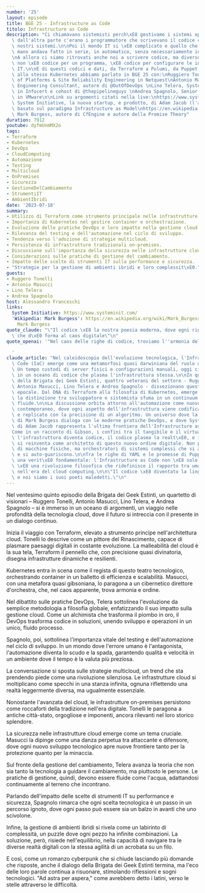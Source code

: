 ```yaml
---
number: '25'
layout: episode
title: BGE 25 - Infrastructure as Code
titolo: Infrastructure as Code
description: "Ci chiamavano sistemisti perch\xE8 gestivamo i sistemi operativi, e\
  \ dall'altra parte c'erano i programmatore che scrivevano il codice che andava sui\
  \ nostri sistemi.\n\nPoi il mondo IT si \xE8 complicato e quello che si faceva a\
  \ mano andava fatto in serie, in automatico, senza necessariamente intervento umano.\n\
  \nA allora ci siamo ritrovati anche noi a scrivere codice, ma diverso dal solito:\
  \ non \xE8 codice per un programma, \xE8 codice per configurare le infrastrutture\
  \ IT.\n\nE di questi codici e dati, da Terraform a Pulumi, da Puppet ad Ansible,\
  \ allo stesso Kubernetes abbiamo parlato in BGE 25 con:\nRuggiero Tonelli, Head\
  \ of Platforms & Site Reliability Engineering in Netquest\nAntonio Masucci, Software\
  \ Engineering Consultant, autore di @OutOfDevOps \nLino Telera, System Architect\
  \ in Infocert e cohost di @thepipelineguys \nAndrea Spagnolo, Senior Field Engineer\
  \ in VMware\n\nLink su argomenti citati nella live:\nhttps://www.systeminit.com/\
  \ System Initiative, la nuova startup, e prodotto, di Adam Jacob (l'autore di Chef),\
  \ basato sul paradigma Infrastructure as Model\nhttps://en.wikipedia.org/wiki/Mark_Burgess_(computer_scientist)\
  \ Mark Burgess, autore di CfEngine e autore della Promise Theory"
duration: 7912
youtube: dyfmUnmMX2o
tags:
- Terraform
- Kubernetes
- DevOps
- CloudComputing
- Automazione
- Testing
- Multicloud
- OnPremises
- Sicurezza
- GestioneDelCambiamento
- StrumentiIT
- AmbientIbridi
date: '2023-07-18'
summary:
- Utilizzo di Terraform come strumento principale nelle infrastrutture cloud.
- Importanza di Kubernetes nel gestire container e orchestrazione.
- Evoluzione delle pratiche DevOps e loro impatto nella gestione cloud.
- Rilevanza del testing e dell'automazione nel ciclo di sviluppo.
- Tendenza verso l'adozione di strategie multicloud.
- Persistenza di infrastrutture tradizionali on-premises.
- Discussione sull'importanza della sicurezza nelle infrastrutture cloud.
- Considerazioni sulle pratiche di gestione del cambiamento.
- Impatto delle scelte di strumenti IT sulla performance e sicurezza.
- "Strategie per la gestione di ambienti ibridi e loro complessit\xE0."
guests:
- Ruggero Tonelli
- Antonio Masucci
- Lino Telera
- Andrea Spagnolo
host: Alessandro Franceschi
links:
  System Initiative: https://www.systeminit.com/
  'Wikipedia: Mark Burgess': https://en.wikipedia.org/wiki/Mark_Burgess_(computer_scientist)
    Mark Burgess
quote_claude: "\"Il codice \xE8 la nostra poesia moderna, dove ogni riga \xE8 un verso\
  \ che d\xE0 forma al caos digitale\"\n"
quote_openai: '"Nel caos delle righe di codice, troviamo l''armonia dell''automazione."

  '
claude_article: "Nel caleidoscopio dell'evoluzione tecnologica, l'Infrastructure as\
  \ Code (IaC) emerge come una metamorfosi quasi darwiniana del ruolo del sistemista.\
  \ Un tempo custodi di server fisici e configurazioni manuali, oggi ci troviamo immersi\
  \ in un oceano di codice che plasma l'infrastruttura stessa.\n\nIn questo episodio\
  \ della Brigata dei Geek Estinti, quattro veterani del settore - Ruggiero Tonelli,\
  \ Antonio Masucci, Lino Telera e Andrea Spagnolo - dissezionano questa trasformazione\
  \ epocale. Dal DNA di Terraform alla filosofia di Kubernetes, emerge un quadro dove\
  \ la distinzione tra sviluppatore e sistemista sfuma in un continuum di competenze\
  \ fluide.\n\nLa discussione orbita attorno all'automazione come nuovo mantra dell'IT\
  \ contemporaneo, dove ogni aspetto dell'infrastruttura viene codificato, versionato\
  \ e replicato con la precisione di un algoritmo. Un universo dove la Promise Theory\
  \ di Mark Burgess dialoga con le moderne pratiche DevOps, e dove System Initiative\
  \ di Adam Jacob rappresenta l'ultima frontiera dell'Infrastructure as Model.\n\n\
  Come in un racconto di Gibson, i confini tra il tangibile e il virtuale si dissolvono:\
  \ l'infrastruttura diventa codice, il codice plasma la realt\xE0, e il sistemista\
  \ si reinventa come architetto di questo nuovo ordine digitale. Non pi\xF9 guardiani\
  \ di macchine fisiche, ma orchestratori di sistemi complessi che si auto-configurano\
  \ e si auto-guariscono.\n\nTra le righe di YAML e le promesse di Puppet, emerge\
  \ una verit\xE0 fondamentale: l'Infrastructure as Code non \xE8 solo una metodologia,\
  \ \xE8 una rivoluzione filosofica che ridefinisce il rapporto tra umano e macchina\
  \ nell'era del cloud computing.\n\n\"Il codice \xE8 diventato la lingua franca dell'infrastruttura,\
  \ e noi siamo i suoi poeti maledetti.\"\n"
---
```

Nel ventesimo quinto episodio della Brigata dei Geek Estinti, un quartetto di visionari – Ruggero Tonelli, Antonio Masucci, Lino Telera, e Andrea Spagnolo – si è immerso in un oceano di argomenti, un viaggio nelle profondità della tecnologia cloud, dove il futuro si intreccia con il presente in un dialogo continuo.

Inizia il viaggio con Terraform, elevato a strumento principe nell'architettura cloud. Tonelli lo descrive come un pittore del Rinascimento, capace di plasmare paesaggi digitali in costante evoluzione. La malleabilità del cloud è la sua tela, Terraform il pennello che, con precisione quasi divinatoria, disegna infrastrutture dinamiche e resilienti.

Kubernetes entra in scena come il regista di questo teatro tecnologico, orchestrando container in un balletto di efficienza e scalabilità. Masucci, con una metafora quasi gibsoniana, lo paragona a un cibernetico direttore d'orchestra, che, nel caos apparente, trova armonia e ordine.

Nel dibattito sulle pratiche DevOps, Telera sottolinea l'evoluzione da semplice metodologia a filosofia globale, enfatizzando il suo impatto sulla gestione cloud. Come un alchimista che trasforma il piombo in oro, il DevOps trasforma codice in soluzioni, unendo sviluppo e operazioni in un unico, fluido processo.

Spagnolo, poi, sottolinea l'importanza vitale del testing e dell'automazione nel ciclo di sviluppo. In un mondo dove l'errore umano è l'antagonista, l'automazione diventa lo scudo e la spada, garantendo qualità e velocità in un ambiente dove il tempo è la valuta più preziosa.

La conversazione si sposta sulle strategie multicloud, un trend che sta prendendo piede come una rivoluzione silenziosa. Le infrastrutture cloud si moltiplicano come specchi in una stanza infinita, ognuna riflettendo una realtà leggermente diversa, ma ugualmente essenziale.

Nonostante l'avanzata del cloud, le infrastrutture on-premises persistono come roccaforti della tradizione nell'era digitale. Tonelli le paragona a antiche città-stato, orgogliose e imponenti, ancora rilevanti nel loro storico splendore.

La sicurezza nelle infrastrutture cloud emerge come un tema cruciale. Masucci la dipinge come una danza perpetua tra attaccante e difensore, dove ogni nuovo sviluppo tecnologico apre nuove frontiere tanto per la protezione quanto per la minaccia.

Sul fronte della gestione del cambiamento, Telera avanza la teoria che non sia tanto la tecnologia a guidare il cambiamento, ma piuttosto le persone. Le pratiche di gestione, quindi, devono essere fluide come l'acqua, adattandosi continuamente al terreno che incontrano.

Parlando dell'impatto delle scelte di strumenti IT su performance e sicurezza, Spagnolo rimarca che ogni scelta tecnologica è un passo in un percorso ignoto, dove ogni passo può essere sia un balzo in avanti che uno scivolone.

Infine, la gestione di ambienti ibridi si rivela come un labirinto di complessità, un puzzle dove ogni pezzo ha infinite combinazioni. La soluzione, però, risiede nell'equilibrio, nella capacità di navigare tra le diverse realtà digitali con la stessa agilità di un acrobata su un filo.

E così, come un romanzo cyberpunk che si chiude lasciando più domande che risposte, anche il dialogo della Brigata dei Geek Estinti termina, ma l'eco delle loro parole continua a risuonare, stimolando riflessioni e sogni tecnologici. "Ad astra per aspera," come avrebbero detto i latini, verso le stelle attraverso le difficoltà.